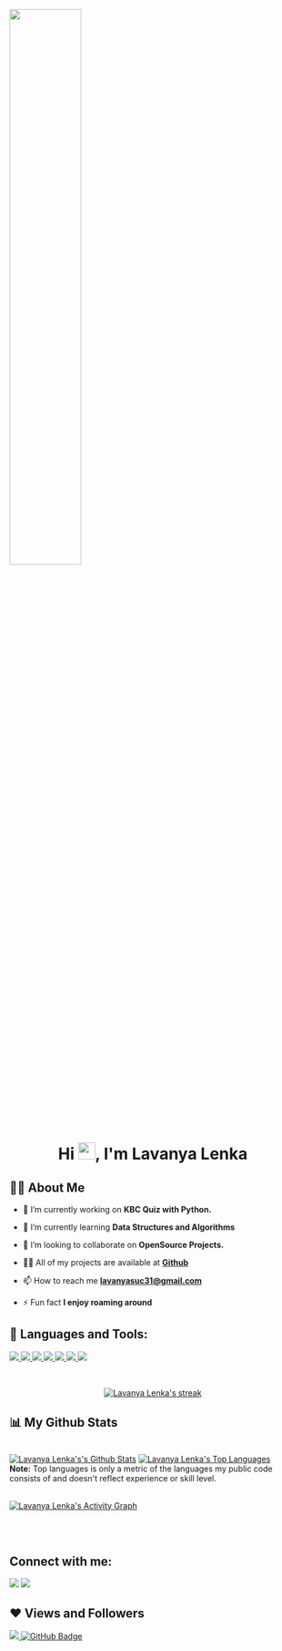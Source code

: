 <a href="#"><img width="50%" height="auto"  src="https://res.cloudinary.com/practicaldev/image/fetch/s--2bZIjPGC--/c_limit%2Cf_auto%2Cfl_progressive%2Cq_66%2Cw_880/https://dev-to-uploads.s3.amazonaws.com/i/d4tvukbt5mra37cvwklk.gif" height="50px"></a>

<h1 align="center">Hi <img src="https://raw.githubusercontent.com/MartinHeinz/MartinHeinz/master/wave.gif" width="30px">, I'm Lavanya Lenka</h1>



## 🙋‍♂️ About Me

- 🔭 I’m currently working on **KBC Quiz with Python.**

- 🌱 I’m currently learning **Data Structures and Algorithms**

- 👯 I’m looking to collaborate on **OpenSource Projects.**

- 👨‍💻 All of my projects are available at **[Github]((https://github.com/Lavanyasuc31))**

- 📫 How to reach me **lavanyasuc31@gmail.com**

- ⚡ Fun fact **I enjoy roaming around**

## 🚀 Languages and Tools:

<p align="left"> 
    <a href="https://www.w3schools.com/CPP/default.asp" target="_blank"> <img src="https://img.icons8.com/color/48/000000/c-plus-plus-logo.png"/> </a>
    <a href="https://www.w3schools.in/c-tutorial/" target="_blank"> <img src="https://img.icons8.com/color/48/000000/c-programming.png"/> </a>
    <a href="https://code.visualstudio.com/docs" target="_blank"> <img src="https://img.icons8.com/color/48/000000/visual-studio-code-2019.png"/> </a> 
    <a href="https://www.jetbrains.com/pycharm/" target="_blank"> <img src="https://img.icons8.com/color/48/000000/pycharm.png"/> </a> 
    <a href="https://github.com/Lavanyasuc31" target="_blank"> <img src="https://img.icons8.com/ios-filled/50/000000/github.png"/> </a> 
    <a href="https://www.python.org" target="_blank"> <img src="https://img.icons8.com/color/48/000000/python.png"/> </a>    
    <a href="https://git-scm.com/" target="_blank"> <img src="https://img.icons8.com/color/48/000000/git.png"/> </a> 
</p>

<!-- [![React Badge](https://img.shields.io/badge/-React-61DBFB?style=for-the-badge&labelColor=black&logo=react&logoColor=61DBFB)](#)  [![Javascript Badge](https://img.shields.io/badge/-Javascript-F0DB4F?style=for-the-badge&labelColor=black&logo=javascript&logoColor=F0DB4F)](#) [![Typescript Badge](https://img.shields.io/badge/-Typescript-007acc?style=for-the-badge&labelColor=black&logo=typescript&logoColor=007acc)](#) [![Nodejs Badge](https://img.shields.io/badge/-Nodejs-3C873A?style=for-the-badge&labelColor=black&logo=node.js&logoColor=3C873A)](#) [![GraphQL Badge](https://img.shields.io/badge/-GraphQl-e535ab?style=for-the-badge&labelColor=black&logo=node.js&logoColor=e535ab)](#) -->
<br/>

<p align="center">
    <a href="https://github.com/Lavanyasuc31/github-readme-streak-stats">
        <img title="🔥 Get streak stats for your profile at git.io/streak-stats" alt="Lavanya Lenka's streak" src="https://github-readme-streak-stats.herokuapp.com/?user=Lavanyasuc31&theme=black-ice&hide_border=true&stroke=0000&background=060A0CD0"/>
    </a>
</p>

## 📊 My Github Stats

  <br/>
    <a href="https://github.com/Lavanyasuc31/github-readme-stats"><img alt="Lavanya Lenka's's Github Stats" src="https://github-readme-stats.vercel.app/api?username=Lavanyasuc31&show_icons=true&count_private=true&theme=react&hide_border=true&bg_color=0D1117" /></a>
  <a href="https://github.com/Lavanyasuc31/github-readme-stats"><img alt="Lavanya Lenka's Top Languages" src="https://github-readme-stats.vercel.app/api/top-langs/?username=Lavanyasuc31&langs_count=8&count_private=true&layout=compact&theme=react&hide_border=true&bg_color=0D1117" /></a>
  <br/>
  <b>Note:</b> Top languages is only a metric of the languages my public code consists of and doesn't reflect experience or skill level.


<br/>
<br/>

<a href="https://github.com/Lavanyasuc31/github-readme-activity-graph"><img alt="Lavanya Lenka's Activity Graph" src="https://activity-graph.herokuapp.com/graph?username=Lavanyasuc31&bg_color=0D1117&color=5BCDEC&line=5BCDEC&point=FFFFFF&hide_border=true" /></a>

<br/>
<br/>

## Connect with me:
<p align="left">

<a href = "https://www.linkedin.com/in/lavanya-lenka-497122206"><img src="https://img.icons8.com/fluent/48/000000/linkedin.png"/></a>
<a href = "https://instagram.com/lavanya_suc31?utm_medium=copy_link"><img src="https://img.icons8.com/fluent/48/000000/instagram-new.png"/></a> 

</p>

## ❤ Views and Followers
<a href="https://github.com/Meghna-DAS/github-profile-views-counter">
    <img src="https://komarev.com/ghpvc/?username=Lavanyasuc31">
</a>
<a href="https://github.com/Lavanyasuc31?tab=followers"><img src="https://img.shields.io/github/followers/Lavanyasuc31?label=Followers&style=social" alt="GitHub Badge"></a>
